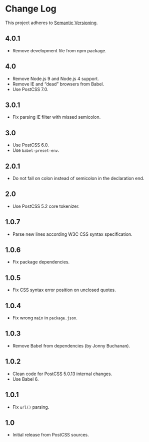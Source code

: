 # Change Log
This project adheres to [Semantic Versioning](http://semver.org/).

## 4.0.1
* Remove development file from npm package.

## 4.0
* Remove Node.js 9 and Node.js 4 support.
* Remove IE and “dead” browsers from Babel.
* Use PostCSS 7.0.

## 3.0.1
* Fix parsing IE filter with missed semicolon.

## 3.0
* Use PostCSS 6.0.
* Use `babel-preset-env`.

## 2.0.1
* Do not fall on colon instead of semicolon in the declaration end.

## 2.0
* Use PostCSS 5.2 core tokenizer.

## 1.0.7
* Parse new lines according W3C CSS syntax specification.

## 1.0.6
* Fix package dependencies.

## 1.0.5
* Fix CSS syntax error position on unclosed quotes.

## 1.0.4
* Fix wrong `main` in `package.json`.

## 1.0.3
* Remove Babel from dependencies (by Jonny Buchanan).

## 1.0.2
* Clean code for PostCSS 5.0.13 internal changes.
* Use Babel 6.

## 1.0.1
* Fix `url()` parsing.

## 1.0
* Initial release from PostCSS sources.
